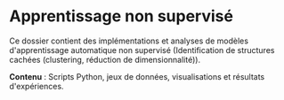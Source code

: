 # Apprentissage non supervisé  

Ce dossier contient des implémentations et analyses de modèles d'apprentissage automatique non supervisé (Identification de structures cachées (clustering, réduction de dimensionnalité)).  

**Contenu** : Scripts Python, jeux de données, visualisations et résultats d'expériences.  

